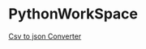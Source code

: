 # PythonWorkSpace
[Csv to json Converter](https://github.com/chirag876/PythonWorkSpace/tree/main/CsvtoJSONConverter)
